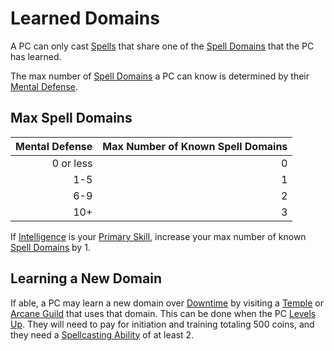 # Learned Domains

A PC can only cast [Spells](../../Spells.md) that share one of the [Spell Domains](../../Spells/Spell%20Domains/{Spell%20Domains}.md) that the PC has learned.

The max number of [Spell Domains](../../Spells/Spell%20Domains/{Spell%20Domains}.md) a PC can know is determined by their [Mental Defense](../../../Player%20Characters/Derived%20Statistics/Mental%20Defense.md).

## Max Spell Domains

| Mental Defense | Max Number of Known Spell Domains |
| -------------: | --------------------------------: |
|      0 or less |                                 0 |
|            1-5 |                                 1 |
|            6-9 |                                 2 |
|            10+ |                                 3 |

If [Intelligence](../../../Player%20Characters/The%20Ability%20Scores/Intelligence.md) is your [Primary Skill](../../../Player%20Characters/Backgrounds/Primary%20Skill.md), increase your max number of known [Spell Domains](../../Spells/Spell%20Domains/{Spell%20Domains}.md) by 1.

## Learning a New Domain

If able, a PC may learn a new domain over [Downtime](../../../Player%20Characters/Derived%20Statistics/Level.md#Downtime) by visiting a [Temple](../../../Resources%20for%20GMs/Economy/Price%20Subtables/Holy%20Temple.md) or [Arcane Guild](../../../Resources%20for%20GMs/Economy/Price%20Subtables/Arcane%20Guild.md) that uses that domain. This can be done when the PC [Levels Up](../../../Player%20Characters/Derived%20Statistics/Level.md#Level%20Up). They will need to pay for initiation and training totaling 500 coins, and they need a [Spellcasting Ability](../Spellcasting%20Ability.md) of at least 2.

